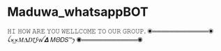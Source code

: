 # Maduwa_whatsappBOT
𝙷𝙸 𝙷𝙾𝚆 𝙰𝚁𝙴 𝚈𝙾𝚄  𝚆𝙴𝙻𝙻𝙲𝙾𝙼𝙴 𝚃𝙾 𝙾𝚄𝚁 𝙶𝚁𝙾𝚄𝙿.  ◉═════════════◉      ꪶ×͜×𝛭𝜟𝐷びꪝ𝜟 𝛭𝛩𝐷𝑆™ꫂ ◉═════════════◉
